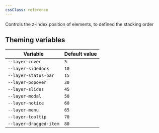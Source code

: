 ```yaml
---
cssClass: reference
---
```


Controls the z-index position of elements, to defined the stacking order

## Theming variables

| Variable               | Default value |
| ---------------------- | ------------- |
| `--layer-cover`        | `5`           |
| `--layer-sidedock`     | `10`          |
| `--layer-status-bar`   | `15`          |
| `--layer-popover`      | `30`          |
| `--layer-slides`       | `45`          |
| `--layer-modal`        | `50`          |
| `--layer-notice`       | `60`          |
| `--layer-menu`         | `65`          |
| `--layer-tooltip`      | `70`          | 
| `--layer-dragged-item` | `80`          |
